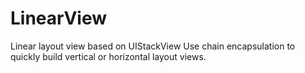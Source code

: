# LinearView
Linear layout view based on UIStackView Use chain encapsulation to quickly build vertical or horizontal layout views.
